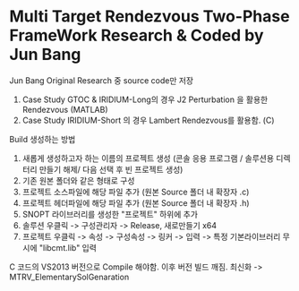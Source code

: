 # Multi Target Rendezvous Two-Phase FrameWork Research & Coded by Jun Bang

Jun Bang Original Research 중 source code만 저장

1. Case Study GTOC & IRIDIUM-Long의 경우 J2 Perturbation 을 활용한 Rendezvous (MATLAB)
2. Case Study IRIDIUM-Short 의 경우 Lambert Rendezvous를 활용함. (C)


Build 생성하는 방법
1. 새롭게 생성하고자 하는 이름의 프로젝트 생성 (콘솔 응용 프로그램 / 솔루션용 디렉터리 만들기 해제/ 다음 선택 후 빈 프로젝트 생성)
2. 기존 원본 폴더와 같은 형태로 구성
3. 프로젝트 소스파일에 해당 파일 추가 (원본 Source 폴더 내 확장자 .c)
4. 프로젝트 헤더파일에 해당 파일 추가 (원본 Source 폴더 내 확장자 .h)
5. SNOPT 라이브러리를 생성한 "프로젝트" 하위에 추가
6. 솔루션 우클릭 -> 구성관리자 -> Release, 새로만들기 x64
7. 프로젝트 우클릭 -> 속성 -> 구성속성 -> 링커 -> 입력 -> 특정 기본라이브러리 무시에
"libcmt.lib" 입력


C 코드의 VS2013 버전으로 Compile 해야함. 이후 버전 빌드 깨짐. 최신화 -> MTRV_ElementarySolGenaration
